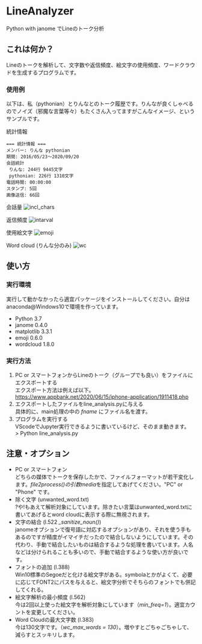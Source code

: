 # LineAnalyzer
Python with janome でLineのトーク分析

## これは何か？
Lineのトークを解析して、文字数や返信頻度、絵文字の使用頻度、ワードクラウドを生成するプログラムです。

### 使用例
以下は、私（pythonian）とりんなとのトーク履歴です。りんなが良くしゃべるのでノイズ（邪魔な言葉等々）もたくさん入ってますがこんなイメージ、というサンプルです。

統計情報
```
=== 統計情報 ===
メンバー: りんな pythonian 
期間: 2016/05/23～2020/09/20
会話統計
 りんな: 244行 9445文字
 pythonian: 226行 1310文字
電話時間: 00:00:00
スタンプ: 5回
画像送信: 66回
```

会話量
![incl_chars](https://user-images.githubusercontent.com/12064169/93706227-289c0580-fb5f-11ea-8d27-41b04ccbf2dd.png)

返信頻度
![intarval](https://user-images.githubusercontent.com/12064169/93706241-3a7da880-fb5f-11ea-8bea-53afb0caffce.png)

使用絵文字
![emoji](https://user-images.githubusercontent.com/12064169/93706244-3e112f80-fb5f-11ea-9343-689dd5510822.png)

Word cloud (りんな分のみ)
![wc](https://user-images.githubusercontent.com/12064169/93706247-410c2000-fb5f-11ea-9add-650786e8047b.png)


## 使い方
### 実行環境
実行して動かなかったら適宜パッケージをインストールしてください。自分はanaconda@Windows10で環境を作っています。
- Python 3.7
- janome 0.4.0
- matplotlib 3.3.1
- emoji 0.6.0
- wordcloud 1.8.0

### 実行方法
1. PC or スマートフォンからLineのトーク（グループでも良い）をファイルにエクスポートする  
   エクスポート方法は例えば以下。
   https://www.appbank.net/2020/06/15/iphone-application/1911418.php
2. エクスポートしたファイルをline_analysis.pyに与える  
   具体的に、main処理の中の *fname* にファイル名を渡す。
3. プログラムを実行する  
   VScodeでJupyter実行できるように書いているけど、そのまま動きます。  
   \> Python line_analysis.py

## 注意・オプション
- PC or スマートフォン  
  どちらの媒体でトークを保存したかで、ファイルフォーマットが若干変化します。*file2process()*の引数*media*を指定してあげてください。"PC" or "Phone" です。
- 除く文字 (unwanted_word.txt)  
  ?や!もあえて解析対象にしています。除きたい言葉はunwanted_word.txtに書いてあげるとword cloudに表示する際に無視されます。
- 文字の結合 (l.522 *_sanitize_noun()*)  
  janomeオプションで復号語に対応するオプションがあり、それを使う手もあるのですが精度がイマイチだったので結合しないようにしています。その代わり、手動で結合したいものは結合するような処理を書いています。人名などは分けられることも多いので、手動で結合するような使い方が良いです。
- フォントの追加 (l.388)  
  Win10標準のSegoeだと化ける絵文字がある。symbolaとかがよくて、必要に応じてFONT2にパスを与えると、絵文字分析でそちらのフォントでも併記してくれる。
- 絵文字解析の最小頻度 (l.562)  
  今は2回以上使った絵文字を解析対象にしています（*min_freq=1*）。適宜カウントを変更してください。
- Word Cloudの最大文字数 (l.383)  
  今は130文字です。（*wc_max_words = 130*）。増やすとごちゃごちゃして、減らすとスッキリします。
